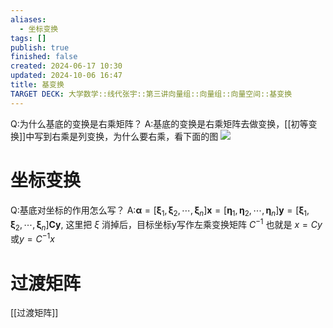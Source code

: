 ```yaml
---
aliases:
  - 坐标变换
tags: []
publish: true
finished: false
created: 2024-06-17 10:30
updated: 2024-10-06 16:47
title: 基变换
TARGET DECK: 大学数学::线代张宇::第三讲向量组::向量组::向量空间::基变换
---
```

Q:为什么基底的变换是右乘矩阵？
A:基底的变换是右乘矩阵去做变换，[[初等变换]]中写到右乘是列变换，为什么要右乘，看下面的图
![](https://img.hwenyi.tech/202406172002374.webp)

# 坐标变换
Q:基底对坐标的作用怎么写？
A:$\mathbf{\alpha} = \left\lbrack {\mathbf{\xi}}_{1},{\mathbf{\xi}}_{2},{\cdots},{\mathbf{\xi}}_{n} \right\rbrack\mathbf{x} = \left\lbrack {\mathbf{\eta}}_{1},{\mathbf{\eta}}_{2},{\cdots},{\mathbf{\eta}}_{n} \right\rbrack\mathbf{y} = \left\lbrack {\mathbf{\xi}}_{1},{\mathbf{\xi}}_{2},{\cdots},{\mathbf{\xi}}_{n} \right\rbrack\mathbf{C}\mathbf{y},$
这里把 $\xi$ 消掉后，目标坐标y写作左乘变换矩阵 $C^{-1}$
也就是 $x = Cy\text{或}y = C^{{-}1}x$

# 过渡矩阵
[[过渡矩阵]]